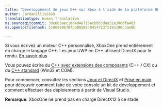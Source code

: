 ```yaml
---
title: "Développement de jeux C++ sur Xbox à l’aide de la plateforme UWP"
author: JordanEllis6809
translationtype: Human Translation
ms.sourcegitcommit: 3de603aec1dd4d4e716acbbb3daa52a306dfa403
ms.openlocfilehash: 55869096787bb88502c0454723f519a306c3ae0b

---
```


Si vous écrivez un moteur C++ personnalisé, XboxOne prend entièrement en charge le langage C++. Les jeux UWP en C++ utilisent DirectX pour le rendu. [En savoir plus](https://msdn.microsoft.com/library/windows/desktop/ee663274(v=vs.85).aspx)

Vous pouvez écrire du [C++ avec extensions des composants](https://msdn.microsoft.com/library/windows/apps/hh699871.aspx) (C++ / CX) ou du [C++ standard](https://msdn.microsoft.com/library/windows/apps/mt592904.aspx) (Win32 et COM).

Pour commencer, consultez les sections [Jeux et DirectX](https://msdn.microsoft.com/windows/uwp/gaming/index) et [Prise en main](https://msdn.microsoft.com/windows/uwp/xbox-apps/index) pour découvrir comment faire de votre console un kit de développement et comment effectuer des déploiements à partir de Visual Studio.

**Remarque:** XboxOne ne prend pas en charge DirectX12 à ce stade.




<!--HONumber=Jul16_HO2-->


